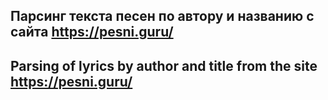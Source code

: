 ## Парсинг текста песен по автору и названию с сайта https://pesni.guru/

## Parsing of lyrics by author and title from the site https://pesni.guru/

